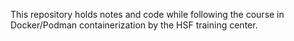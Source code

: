 This repository holds notes and code while following the course in Docker/Podman containerization by the HSF training center.
